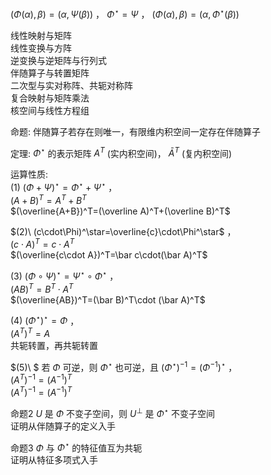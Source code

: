$(\Phi(\alpha),\beta)=(\alpha,\Psi(\beta))$ ， $\Phi^\star=\Psi$ ， $(\Phi(\alpha),\beta)=(\alpha,\Phi^\star(\beta))$  
  
线性映射与矩阵  
线性变换与方阵  
逆变换与逆矩阵与行列式  
伴随算子与转置矩阵  
二次型与实对称阵、共轭对称阵  
复合映射与矩阵乘法  
核空间与线性方程组  
  
命题: 伴随算子若存在则唯一，有限维内积空间一定存在伴随算子  
  
定理:  $\Phi^\star$ 的表示矩阵 $A^T$ (实内积空间)， $\bar A^T$ (复内积空间)  
  
运算性质:  
 $(1)\ (\Phi+\Psi)^\star=\Phi^\star+\Psi^\star$ ，  
 $(A+B)^T=A^T+B^T$  
 $(\overline{A+B})^T=(\overline A)^T+(\overline B)^T$  
  
 $(2)\ (c\cdot\Phi)^\star=\overline{c}\cdot\Phi^\star$ ，  
 $(c\cdot A)^T=c\cdot A^T$  
 $(\overline{c\cdot A})^T=\bar c\cdot(\bar A)^T$  
  
 $(3)\ (\Phi\circ\Psi)^\star=\Psi^\star\circ\Phi^\star$ ，  
 $(AB)^T=B^T\cdot A^T$  
 $(\overline{AB})^T=(\bar B)^T\cdot (\bar A)^T$  
  
 $(4)\ (\Phi^\star)^\star=\Phi$ ，  
 $(A^T)^T=A$  
共轭转置，再共轭转置  
  
  
 $(5)\ $ 若 $\Phi$ 可逆，则 $\Phi^\star$ 也可逆，且 $(\Phi^\star)^{-1}=(\Phi^{-1})^\star$ ，  
 $(A^T)^{-1}=(A^{-1})^T$  
 $(A^T)^{-1}=(A^{-1})^T$  
  
命题2  $U$ 是 $\Phi$ 不变子空间，则 $U^\perp$ 是 $\Phi^\star$ 不变子空间  
证明从伴随算子的定义入手  
  
命题3  $\Phi$ 与 $\Phi^\star$ 的特征值互为共轭  
证明从特征多项式入手  
